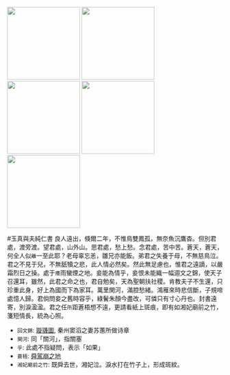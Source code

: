 [//]: # (scanned texts)
<img src="http://library.ctext.org/s1890343/s1890343_0026.png" width="170">
<img src="http://library.ctext.org/s1890343/s1890343_0025.png" width="170">
<img src="http://library.ctext.org/s1890343/s1890343_0024.png" width="170">
<img src="http://library.ctext.org/s1890343/s1890343_0023.png" width="170">
<img src="http://library.ctext.org/s1890343/s1890343_0022.png" width="170">

[//]: # (texts)
#玉真與夫純仁書
良人遠出，倏爾二年，不惟鳥雙鳳孤，無奈魚沉鷹杳。但別君處，渡旁渡。望君處，山外山。思君處，愁上愁。念君處，苦中苦。蒼天，蒼天，何全人似`離`一至此耶？老母辜忘恙，雛兄亦能飯。弟君之失養于母，不無慈鳥泣。君之不見于兒，不無舐犢之悲，此人情必然矣。然此無足慮也，惟君之遠謫，以嚴霜烈日之操。處于`癢`雨蠻煙之地。妾能為情乎，妾恨未能織一幅逥文之錦，使天子召還耳，雖然，此君之命之也，君自勉矣，天為聖朝扶社稷。肯教夫子不生還，只珍重此身，好上為國而下為家耳。萬里関河，滿腔愁緒。鴻雁來時悲信斷，子規啼處憶人歸。君倘問妾之舊時容乎，綠鬢朱顏今盡改，可憐只有寸心丹也。封書遠寄，別淚溋溋。君之任`所`距蒼梧想不遠，更請看紙上斑痕，即有如湘妃廟前之竹，箋短情長，統為心照。

- `回文錦`: [璇璣圖](https://zh.wikipedia.org/wiki/%E7%92%87%E7%8E%91%E5%9B%BE), 秦州窦滔之妻苏蕙所做诗章
- `関河`: 同「關河」，指關塞
- `乎`: 此處不指疑問，表示「如果」
- `蒼梧`: [舜駕崩之地](https://zh.wikipedia.org/wiki/%E8%88%9C)
- `湘妃廟前之竹`: 既舜去世，湘妃泣。淚水打在竹子上，形成斑紋。